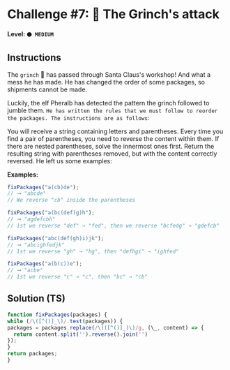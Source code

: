 # Challenge #7: 👹 The Grinch's attack

#### Level: `🟠 MEDIUM`

## Instructions

The `grinch` 👹 has passed through Santa Claus's workshop! And what a mess he has made. He has changed the order of some packages, so shipments cannot be made.

Luckily, the elf Pheralb has detected the pattern the grinch followed to jumble them. `He has written the rules that we must follow to reorder the packages. The instructions are as follows`:

You will receive a string containing letters and parentheses.
Every time you find a pair of parentheses, you need to reverse the content within them.
If there are nested parentheses, solve the innermost ones first.
Return the resulting string with parentheses removed, but with the content correctly reversed.
He left us some examples:

**Examples:**

```js
fixPackages("a(cb)de");
// ➞ "abcde"
// We reverse "cb" inside the parentheses

fixPackages("a(bc(def)g)h");
// ➞ "agdefcbh"
// 1st we reverse "def" → "fed", then we reverse "bcfedg" → "gdefcb"

fixPackages("abc(def(gh)i)jk");
// ➞ "abcighfedjk"
// 1st we reverse "gh" → "hg", then "defhgi" → "ighfed"

fixPackages("a(b(c))e");
// ➞ "acbe"
// 1st we reverse "c" → "c", then "bc" → "cb"
```

## Solution (TS)

```ts
function fixPackages(packages) {
while (/\([^()]_\)/.test(packages)) {
packages = packages.replace(/\(([^()]_)\)/g, (\_, content) => {
  return content.split('').reverse().join('')
});
}
return packages;
}
```
